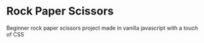 # Rock Paper Scissors
 Beginner rock paper scissors project made in vanilla javascript with a touch of CSS
